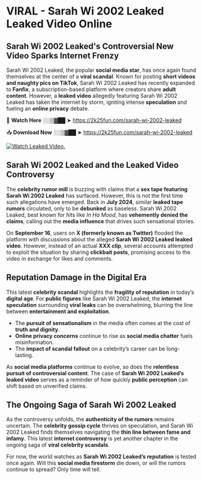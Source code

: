 # VIRAL - Sarah Wi 2002 Leaked Leaked Video Online

## **Sarah Wi 2002 Leaked's Controversial New Video Sparks Internet Frenzy**  

Sarah Wi 2002 Leaked, the popular **social media star**, has once again found themselves at the center of a **viral scandal**. Known for posting **short videos and naughty pics on TikTok**, Sarah Wi 2002 Leaked has recently expanded to **Fanfix**, a subscription-based platform where creators share **adult content**. However, a **leaked video** allegedly featuring Sarah Wi 2002 Leaked has taken the internet by storm, igniting intense **speculation** and fueling an **online privacy** debate.  

🔴 **Watch Here** ░░▒▓██ ➤ https://2k25fun.com/sarah-wi-2002-leaked  

📥 **Download Now** ░░▒▓██ ➤ https://2k25fun.com/sarah-wi-2002-leaked  

[![Watch Leaked Video.](https://miro.medium.com/v2/resize:fit:828/format:webp/1*cilzJN44JGOrTw9NJCrNHA.gif "Watch Leaked Video")](https://2k25fun.com/sarah-wi-2002-leaked)

## **Sarah Wi 2002 Leaked and the Leaked Video Controversy**  

The **celebrity rumor mill** is buzzing with claims that a **sex tape featuring Sarah Wi 2002 Leaked** has surfaced. However, this is not the first time such allegations have emerged. Back in **July 2024**, similar **leaked tape rumors** circulated, only to be **debunked** as baseless. Sarah Wi 2002 Leaked, best known for hits like *In Ha Mood*, has **vehemently denied the claims**, calling out the **media influence** that drives such sensational stories.  

On **September 16**, users on **X (formerly known as Twitter)** flooded the platform with discussions about the alleged **Sarah Wi 2002 Leaked leaked video**. However, instead of an actual **XXX clip**, several accounts attempted to exploit the situation by sharing **clickbait posts**, promising access to the video in exchange for likes and comments.  

## **Reputation Damage in the Digital Era**  

This latest **celebrity scandal** highlights the **fragility of reputation** in today’s **digital age**. For **public figures** like Sarah Wi 2002 Leaked, the **internet speculation** surrounding **viral leaks** can be overwhelming, blurring the line between **entertainment and exploitation**.  

- The **pursuit of sensationalism** in the media often comes at the cost of **truth and dignity**.  
- **Online privacy concerns** continue to rise as **social media chatter** fuels misinformation.  
- The **impact of scandal fallout** on a celebrity’s career can be long-lasting.  

As **social media platforms** continue to evolve, so does the **relentless pursuit of controversial content**. The case of **Sarah Wi 2002 Leaked’s leaked video** serves as a reminder of how quickly **public perception** can shift based on unverified claims.  

## **The Ongoing Saga of Sarah Wi 2002 Leaked**  

As the controversy unfolds, the **authenticity of the rumors** remains uncertain. The **celebrity gossip cycle** thrives on speculation, and Sarah Wi 2002 Leaked finds themselves navigating the **thin line between fame and infamy**. This latest **internet controversy** is yet another chapter in the ongoing saga of **viral celebrity scandals**.  

For now, the world watches as **Sarah Wi 2002 Leaked’s reputation** is tested once again. Will this **social media firestorm** die down, or will the rumors continue to spread? Only time will tell.